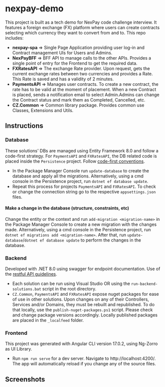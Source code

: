 # nexpay-demo

This project is built as a tech demo for NexPay code challenge interview. It features a foreign exchange (FX) platform where users can create contracts selecting which currency they want to convert from and to. 
This repo includes:
 - **nexpay-spa** => Single Page Application providing user log-in and Contract management UIs for Users and Admins.
 - **NexPayBFF** => BFF API to manage calls to the other APIs. Provides a single point of entry for the Frontend to get the required data.
 - **FXRatesAPI** => The exchange Rate provider. Upon request, gets the current exchange rates between two currencies and provides a Rate. This Rate is saved and has a validity of 2 minutes.
 - **PaymentsAPI** => Manages user contracts. To create a new contract, the rate has to be valid at the moment of placement. When a new Contract is placed, sends a notification email to select Admin.Admins can change the Contract status and mark them as Completed, Cancelled, etc.
 - **CZ.Common** => Common library package. Provides common use Classes, Extensions and Utils.

## Instructions

### Database
These solutions' DBs are managed using Entity Framework 8.0 and follow a code-first strategy. For `PaymentsAPI` and `FXRatesAPI`, the DB related code is placed inside the `Persistence` project. Follow [code-first conventions](https://learn.microsoft.com/en-us/ef/ef6/modeling/code-first/conventions/built-in).

 - In the Package Manager Console run `update-database` to create the database and apply all the migrations. Alternatively, using a cmd console in the Persistence project, run `dotnet ef database update`.
 - Repeat this process for projects `PaymentsAPI` and `FXRatesAPI`. To check or change the connection string go to the respective `appsettings.json` files.

#### Make a change in the database (structure, constraints, etc)
Change the entity or the context and run `add-migration <migration-name>` in the Package Manager Console to create a new migration with the changes made. Alternatively, using a cmd console in the Persistence project, run `dotnet ef migrations add <migration-name>`. After that, run `update-database`/`dotnet ef database update` to perform the changes in the database.

### Backend
Developed with .NET 8.0 using swagger for endpoint documentation. Use of the [restful API guidelines](https://restfulapi.net/resource-naming/).

 - Each solution can be run using Visual Studio OR using the `run-backend-solutions.bat` script in the root directory.
 - `CZ.Common`, `PaymentsAPI` and `FXRatesAPI` expose nuget packages for ease of use in other solutions. Upon changes on any of their Controllers, Services and/or Domains, they must be rebuilt and republished. To do that locally, use the `publish-nuget-packages.ps1` script. Please check and change package versions accordingly. Locally published packages are placed in the `_localfeed` folder.

### Frontend
This project was generated with Angular CLI version 17.0.2, using Ng-Zorro as UI Library.

 - Run `npm run serve` for a dev server. Navigate to http://localhost:4200/. The app will automatically reload if you change any of the source files.

## Screenshots

